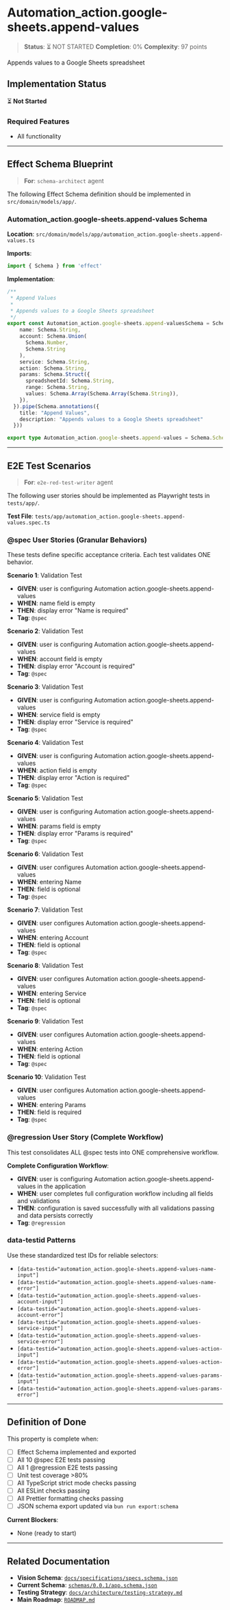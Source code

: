 # Automation_action.google-sheets.append-values

> **Status**: ⏳ NOT STARTED
> **Completion**: 0%
> **Complexity**: 97 points

Appends values to a Google Sheets spreadsheet

## Implementation Status

⏳ **Not Started**

### Required Features

- All functionality

---

## Effect Schema Blueprint

> **For**: `schema-architect` agent

The following Effect Schema definition should be implemented in `src/domain/models/app/`.

### Automation_action.google-sheets.append-values Schema

**Location**: `src/domain/models/app/automation_action.google-sheets.append-values.ts`

**Imports**:

```typescript
import { Schema } from 'effect'
```

**Implementation**:

```typescript
/**
 * Append Values
 *
 * Appends values to a Google Sheets spreadsheet
 */
export const Automation_action.google-sheets.append-valuesSchema = Schema.Struct({
    name: Schema.String,
    account: Schema.Union(
      Schema.Number,
      Schema.String
    ),
    service: Schema.String,
    action: Schema.String,
    params: Schema.Struct({
      spreadsheetId: Schema.String,
      range: Schema.String,
      values: Schema.Array(Schema.Array(Schema.String)),
    }),
  }).pipe(Schema.annotations({
    title: "Append Values",
    description: "Appends values to a Google Sheets spreadsheet"
  }))

export type Automation_action.google-sheets.append-values = Schema.Schema.Type<typeof Automation_action.google-sheets.append-valuesSchema>
```

---

## E2E Test Scenarios

> **For**: `e2e-red-test-writer` agent

The following user stories should be implemented as Playwright tests in `tests/app/`.

**Test File**: `tests/app/automation_action.google-sheets.append-values.spec.ts`

### @spec User Stories (Granular Behaviors)

These tests define specific acceptance criteria. Each test validates ONE behavior.

**Scenario 1**: Validation Test

- **GIVEN**: user is configuring Automation action.google-sheets.append-values
- **WHEN**: name field is empty
- **THEN**: display error "Name is required"
- **Tag**: `@spec`

**Scenario 2**: Validation Test

- **GIVEN**: user is configuring Automation action.google-sheets.append-values
- **WHEN**: account field is empty
- **THEN**: display error "Account is required"
- **Tag**: `@spec`

**Scenario 3**: Validation Test

- **GIVEN**: user is configuring Automation action.google-sheets.append-values
- **WHEN**: service field is empty
- **THEN**: display error "Service is required"
- **Tag**: `@spec`

**Scenario 4**: Validation Test

- **GIVEN**: user is configuring Automation action.google-sheets.append-values
- **WHEN**: action field is empty
- **THEN**: display error "Action is required"
- **Tag**: `@spec`

**Scenario 5**: Validation Test

- **GIVEN**: user is configuring Automation action.google-sheets.append-values
- **WHEN**: params field is empty
- **THEN**: display error "Params is required"
- **Tag**: `@spec`

**Scenario 6**: Validation Test

- **GIVEN**: user configures Automation action.google-sheets.append-values
- **WHEN**: entering Name
- **THEN**: field is optional
- **Tag**: `@spec`

**Scenario 7**: Validation Test

- **GIVEN**: user configures Automation action.google-sheets.append-values
- **WHEN**: entering Account
- **THEN**: field is optional
- **Tag**: `@spec`

**Scenario 8**: Validation Test

- **GIVEN**: user configures Automation action.google-sheets.append-values
- **WHEN**: entering Service
- **THEN**: field is optional
- **Tag**: `@spec`

**Scenario 9**: Validation Test

- **GIVEN**: user configures Automation action.google-sheets.append-values
- **WHEN**: entering Action
- **THEN**: field is optional
- **Tag**: `@spec`

**Scenario 10**: Validation Test

- **GIVEN**: user configures Automation action.google-sheets.append-values
- **WHEN**: entering Params
- **THEN**: field is required
- **Tag**: `@spec`

### @regression User Story (Complete Workflow)

This test consolidates ALL @spec tests into ONE comprehensive workflow.

**Complete Configuration Workflow**:

- **GIVEN**: user is configuring Automation action.google-sheets.append-values in the application
- **WHEN**: user completes full configuration workflow including all fields and validations
- **THEN**: configuration is saved successfully with all validations passing and data persists correctly
- **Tag**: `@regression`

### data-testid Patterns

Use these standardized test IDs for reliable selectors:

- `[data-testid="automation_action.google-sheets.append-values-name-input"]`
- `[data-testid="automation_action.google-sheets.append-values-name-error"]`
- `[data-testid="automation_action.google-sheets.append-values-account-input"]`
- `[data-testid="automation_action.google-sheets.append-values-account-error"]`
- `[data-testid="automation_action.google-sheets.append-values-service-input"]`
- `[data-testid="automation_action.google-sheets.append-values-service-error"]`
- `[data-testid="automation_action.google-sheets.append-values-action-input"]`
- `[data-testid="automation_action.google-sheets.append-values-action-error"]`
- `[data-testid="automation_action.google-sheets.append-values-params-input"]`
- `[data-testid="automation_action.google-sheets.append-values-params-error"]`

---

## Definition of Done

This property is complete when:

- [ ] Effect Schema implemented and exported
- [ ] All 10 @spec E2E tests passing
- [ ] All 1 @regression E2E tests passing
- [ ] Unit test coverage >80%
- [ ] All TypeScript strict mode checks passing
- [ ] All ESLint checks passing
- [ ] All Prettier formatting checks passing
- [ ] JSON schema export updated via `bun run export:schema`

**Current Blockers**:

- None (ready to start)

---

## Related Documentation

- **Vision Schema**: [`docs/specifications/specs.schema.json`](../specs.schema.json)
- **Current Schema**: [`schemas/0.0.1/app.schema.json`](../../schemas/0.0.1/app.schema.json)
- **Testing Strategy**: [`docs/architecture/testing-strategy.md`](../../architecture/testing-strategy.md)
- **Main Roadmap**: [`ROADMAP.md`](../../../ROADMAP.md)
